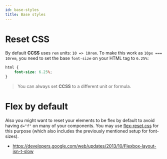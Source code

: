 ```yaml
---
id: base-styles
title: Base styles
---
```


# Reset CSS

By default **CCSS** uses `rem` units: `10 => 10rem`. To make this work as
`10px === 10rem`, you need to set the base `font-size` on your
HTML tag to `6.25%`:

```css
html {
    font-size: 6.25%;
}
```

> You can always set **CCSS** to a different unit or formula.

# Flex by default

Also you might want to reset your elements to be flex by default to avoid having
`d="f"` on many of your components. You may use [flex-reset.css](https://gist.github.com/wintercounter/5e3f4915c714022a8dd048f55b48908d#file-flex-reset-css) for this purpose
(which also includes the previously mentioned setup for font-sizes).

- https://developers.google.com/web/updates/2013/10/Flexbox-layout-isn-t-slow